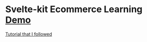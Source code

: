 # Svelte-kit Ecommerce Learning [Demo](https://zoetrope.biz)

<a href="https://www.youtube.com/watch?v=CAPb6Inm65g&list=PLtgYhHmUIr3qDB2eTzY-nuBH1W5tOK8a4&index=3"> Tutorial that I followed </a>



